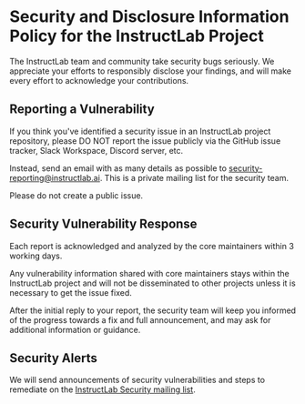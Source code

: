 # Security and Disclosure Information Policy for the InstructLab Project

The InstructLab team and community take security bugs seriously. We appreciate your efforts to responsibly disclose your findings, and will make every effort to acknowledge your contributions.

## Reporting a Vulnerability

If you think you've identified a security issue in an InstructLab project repository, please DO NOT report the issue publicly via the GitHub issue tracker, Slack Workspace, Discord server, etc.

Instead, send an email with as many details as possible to [security-reporting@instructlab.ai](mailto:security-reporting@instructlab.ai). This is a private mailing list for the security team.

Please do not create a public issue.

## Security Vulnerability Response

Each report is acknowledged and analyzed by the core maintainers within 3 working days.

Any vulnerability information shared with core maintainers stays within the InstructLab project and will not be disseminated to other projects unless it is necessary to get the issue fixed.

After the initial reply to your report, the security team will keep you informed of the progress towards a fix and full announcement, and may ask for additional information or guidance.

## Security Alerts

We will send announcements of security vulnerabilities and steps to remediate on the [InstructLab Security mailing list](https://groups.google.com/u/2/a/instructlab.ai/g/security).
